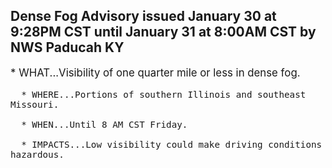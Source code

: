 <p>
   <h2>Dense Fog Advisory issued January 30 at 9:28PM CST until January 31 at 8:00AM CST by NWS Paducah KY</h2>
   <div style="font-size:120%">* WHAT...Visibility of one quarter mile or less in dense fog.
      
      * WHERE...Portions of southern Illinois and southeast Missouri.
      
      * WHEN...Until 8 AM CST Friday.
      
      * IMPACTS...Low visibility could make driving conditions hazardous.
   </div>
</p>